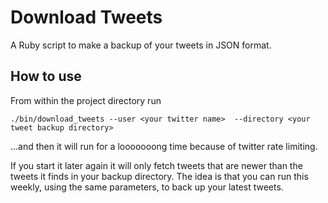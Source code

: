 Download Tweets
===============

A Ruby script to make a backup of your tweets in JSON format.


How to use
----------

From within the project directory run 

    ./bin/download_tweets --user <your twitter name>  --directory <your tweet backup directory>

...and then it will run for a looooooong time because of twitter rate limiting.

If you start it later again it will only fetch tweets that are newer than the tweets it finds in your backup directory. The idea is that you can run this weekly, using the same parameters, to back up your latest tweets.

